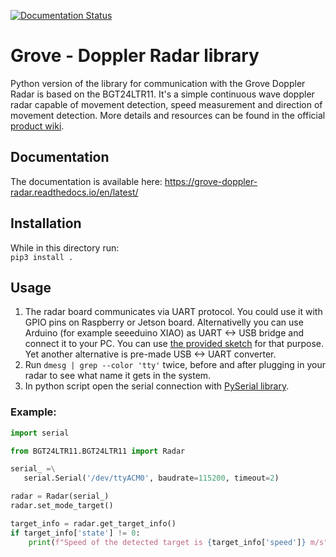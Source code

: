 [![Documentation Status](https://readthedocs.org/projects/grove-doppler-radar/badge/?version=latest)](https://grove-doppler-radar.readthedocs.io/en/latest/?badge=latest)

# Grove - Doppler Radar library
Python version of the library for communication with the Grove Doppler Radar is based on the BGT24LTR11. It's a simple continuous wave doppler radar capable of movement detection, speed measurement and direction of movement detection. More details and resources can be found in the official [product wiki](https://wiki.seeedstudio.com/Grove-Doppler-Radar/).

## Documentation
The documentation is available here: https://grove-doppler-radar.readthedocs.io/en/latest/

## Installation
While in this directory run:  
```pip3 install .```

## Usage
1. The radar board communicates via UART protocol. You could use it with GPIO pins on Raspberry or Jetson board. Alternativelly you can use Arduino (for example seeeduino XIAO) as UART <-> USB bridge and connect it to your PC. You can use [the provided sketch](scripts/uart_bridge.ino) for that purpose. Yet another alternative is pre-made USB <-> UART converter.
2. Run <code>dmesg | grep --color 'tty'</code> twice, before and after plugging in your radar to see what name it gets in the system.
3. In python script open the serial connection with [PySerial library](https://pythonhosted.org/pyserial).
   
### Example:
```python
import serial

from BGT24LTR11.BGT24LTR11 import Radar

serial_ =\
   serial.Serial('/dev/ttyACM0', baudrate=115200, timeout=2)

radar = Radar(serial_)
radar.set_mode_target()

target_info = radar.get_target_info()
if target_info['state'] != 0:
    print(f"Speed of the detected target is {target_info['speed']} m/s")
```
